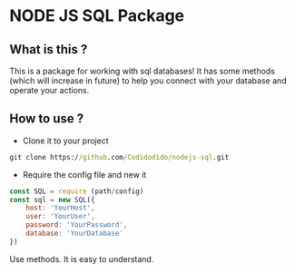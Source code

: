 # NODE JS SQL Package

## What is this ?
This is a package for working with sql databases! It has some methods (which will increase in future) to help you connect with your database and operate your actions.

## How to use ? 
- Clone it to your project

```cmd
git clone https://github.com/Codidodido/nodejs-sql.git
```

- Require the config file and new it

```js
const SQL = require (path/config)
const sql = new SQL({
    host: 'YourHost',
    user: 'YourUser',
    password: 'YourPassword',
    database: 'YourDatabase'
})
```

Use methods. It is easy to understand.
